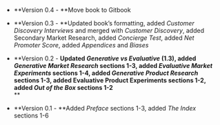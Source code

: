 * **Version 0.4 - **Move book to Gitbook

* **Version 0.3 - **Updated book’s formatting, added _Customer Discovery Interviews_ and merged with _Customer Discovery_, added Secondary Market Research, added _Concierge Test_, added _Net Promoter Score_, added _Appendices_ and _Biases_

* **Version 0.2 - **Updated _Generative vs Evaluative_ \(1.3\), added _Generative Market Research_ sections 1-3, added _Evaluative Market Experiments_ sections 1-4, added _Generative Product Research_ sections 1-3, added Evaluative Product Experiments sections 1-2, added _Out of the Box_ sections 1-2**            
  **

* **Version 0.1 - **Added _Preface_ sections 1-3, added _The Index_ sections 1-6



